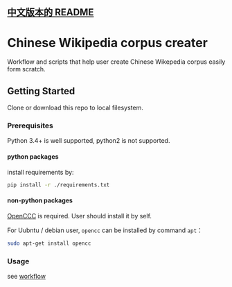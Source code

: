 [中文版本的 README](README.zh-Hans.md)
------------------------------

# Chinese Wikipedia corpus creater

Workflow and scripts that help user create Chinese Wikepedia corpus easily form scratch.

## Getting Started

Clone or download this repo to local filesystem.

### Prerequisites

Python 3.4+ is well supported, python2 is not supported.

#### python packages
install requirements by:

```bash
pip install -r ./requirements.txt
```

#### non-python packages

[OpenCCC](https://github.com/BYVoid/OpenCC) is required. User should install it by self.

For Uubntu / debian user, `opencc` can be installed by command `apt`：

```bash
sudo apt-get install opencc
```

### Usage

see [workflow](workflow.md)

